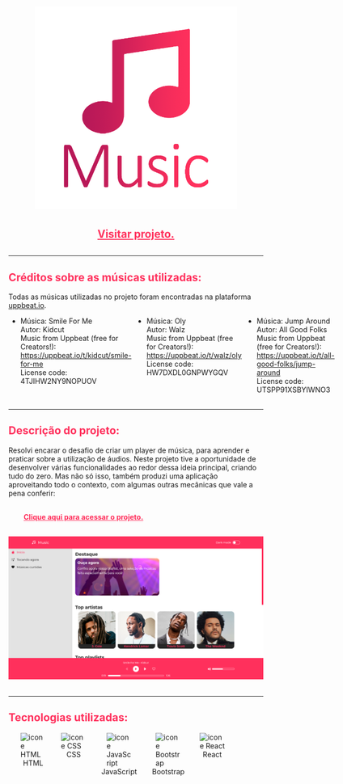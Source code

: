<h1 align="center">
    <img src='./src/assets/img/music.png' alt='logo do projeto: Music' width='400'>
</h1>

<h2 align='center'><a href='https://wendellwcl.github.io/PlayerDeMusica/' target='_blank' style='display: block; color: #FF305C; font-weight: bold; margin: 30px'>Visitar projeto.</a></h2>


<hr/>


<h2 style='color: #FF305C'>Créditos sobre as músicas utilizadas:</h2>
<p>Todas as músicas utilizadas no projeto foram encontradas na plataforma <a href='https://uppbeat.io/' target='_blank'>uppbeat.io</a>.</p>
<ul style='display: flex; justify-content: space-around; margin-bottom: 30px'>
    <li style='margin-right: 30px'>
        Música: Smile For Me <br/>
        Autor: Kidcut <br/>
        Music from Uppbeat (free for Creators!): <br/>
        <a href='https://uppbeat.io/t/kidcut/smile-for-me' target='_blank'>https://uppbeat.io/t/kidcut/smile-for-me</a> <br/>
        License code: 4TJIHW2NY9NOPUOV
    </li>
    <li style='margin-right: 30px'>
        Música: Oly <br/>
        Autor: Walz <br/>
        Music from Uppbeat (free for Creators!): <br/>
        <a href='https://uppbeat.io/t/walz/oly' target='_blank'>https://uppbeat.io/t/walz/oly</a> <br/>
        License code: HW7DXDL0GNPWYGQV
    </li>
    <li style='margin-right: 30px'>
        Música: Jump Around <br/>
        Autor: All Good Folks <br/>
        Music from Uppbeat (free for Creators!): <br/>
        <a href='https://uppbeat.io/t/all-good-folks/jump-around' target='_blank'>https://uppbeat.io/t/all-good-folks/jump-around</a> <br/>
        License code: UTSPP91XSBYIWNO3
    </li>
</ul>


<hr/>


<h2 style='color: #FF305C'>Descrição do projeto:</h2>
<p style='margin-bottom: 30px'>
    Resolvi encarar o desafio de criar um player de música, para aprender e praticar sobre a utilização de áudios.
    Neste projeto tive a oportunidade de desenvolver várias funcionalidades ao redor dessa ideia principal, criando tudo do zero.
    Mas não só isso, também produzi uma aplicação aproveitando todo o contexto, com algumas outras mecânicas que vale a pena conferir: 
    <a href='https://wendellwcl.github.io/PlayerDeMusica/' target='_blank' style='display: block; color: #FF305C; font-weight: bold; margin: 30px'>Clique aqui para acessar o projeto.</a>
</p>

<p align='center'style='margin-bottom: 30px'>
    <img src='./src/assets/img/screenshot.png' alt='captura de tela do projeto' width='720'>
</p>


<hr/>


<h2 style='color: #FF305C'>Tecnologias utilizadas:</h2>
<ul style='list-style: none; display: flex'>
    <li style='display: flex; flex-direction: column; align-items: center; margin-right: 30px'>
        <img alt="icone HTML" width="50" src="https://cdn.jsdelivr.net/gh/devicons/devicon/icons/html5/html5-original.svg" />
        HTML
    </li>
    <li style='display: flex; flex-direction: column; align-items: center; margin-right: 30px'>
        <img alt="icone CSS" width="50" src="https://cdn.jsdelivr.net/gh/devicons/devicon/icons/css3/css3-original.svg" />
        CSS
    </li>
    <li style='display: flex; flex-direction: column; align-items: center; margin-right: 30px'>
        <img alt="icone JavaScript" width="50" src="https://cdn.jsdelivr.net/gh/devicons/devicon/icons/javascript/javascript-plain.svg" />
        JavaScript
    </li>
    <li style='display: flex; flex-direction: column; align-items: center; margin-right: 30px'>
        <img alt="icone Bootstrap" width="50" src="https://cdn.jsdelivr.net/gh/devicons/devicon/icons/bootstrap/bootstrap-original.svg" />
        Bootstrap
    </li>
    <li style='display: flex; flex-direction: column; align-items: center; margin-right: 30px'>
        <img alt="icone React" width="50" src="https://cdn.jsdelivr.net/gh/devicons/devicon/icons/react/react-original.svg" />
        React
    </li>
</ul>
